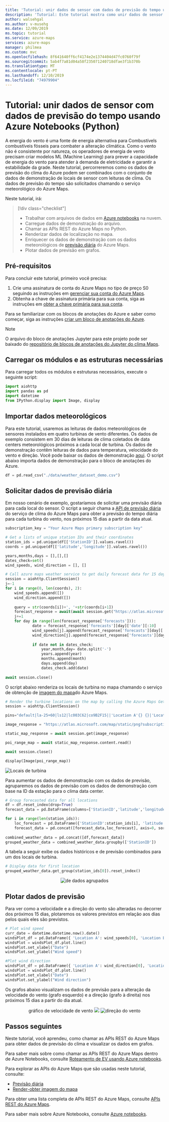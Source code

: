 ```yaml
---
title: 'Tutorial: unir dados de sensor com dados de previsão do tempo usando Azure Notebooks (Python) | Microsoft Docs'
description: 'Tutorial: Este tutorial mostra como unir dados de sensor com dados de previsão do tempo do serviço de clima do Azure Maps usando o Azure Notebooks (Python).'
author: walsehgal
ms.author: v-musehg
ms.date: 12/09/2019
ms.topic: tutorial
ms.service: azure-maps
services: azure-maps
manager: philmea
ms.custom: mvc
ms.openlocfilehash: 8f641640ff6cf4174e2e1374404d47fc0760f79f
ms.sourcegitcommit: 5ab4f7a81d04a58f235071240718dfae3f1b370b
ms.translationtype: MT
ms.contentlocale: pt-PT
ms.lasthandoff: 12/10/2019
ms.locfileid: "74979904"
---
```

# <a name="tutorial-join-sensor-data-with-weather-forecast-data-by-using-azure-notebooks-python"></a>Tutorial: unir dados de sensor com dados de previsão do tempo usando Azure Notebooks (Python)

A energia do vento é uma fonte de energia alternativa para Combustívels combustíveis fósseis para combater a alteração climática. Como o vento não é consistente por natureza, os operadores de energia de vento precisam criar modelos ML (Machine Learning) para prever a capacidade de energia do vento para atender à demanda de eletricidade e garantir a estabilidade da grade. Neste tutorial, percorreremos como os dados de previsão do clima do Azure podem ser combinados com o conjunto de dados de demonstração de locais de sensor com leituras de clima. Os dados de previsão do tempo são solicitados chamando o serviço meteorológico do Azure Maps.

Neste tutorial, irá:

> [!div class="checklist"]
> * Trabalhar com arquivos de dados em [Azure notebooks](https://docs.microsoft.com/azure/notebooks) na nuvem.
> * Carregue dados de demonstração do arquivo.
> * Chamar as APIs REST do Azure Maps no Python.
> * Renderizar dados de localização no mapa.
> * Enriquecer os dados de demonstração com os dados meteorológicos de [previsão diária](https://aka.ms/AzureMapsWeatherDailyForecast) do Azure Maps.
> * Plotar dados de previsão em grafos.


## <a name="prerequisites"></a>Pré-requisitos

Para concluir este tutorial, primeiro você precisa:

1. Crie uma assinatura de conta do Azure Maps no tipo de preço S0 seguindo as instruções em [gerenciar sua conta do Azure Maps](https://docs.microsoft.com/azure/azure-maps/how-to-manage-account-keys#create-a-new-account).
2. Obtenha a chave de assinatura primária para sua conta, siga as instruções em [obter a chave primária para sua conta](./tutorial-search-location.md#getkey).

Para se familiarizar com os blocos de anotações do Azure e saber como começar, siga as instruções [criar um bloco de anotações do Azure](https://docs.microsoft.com/azure/azure-maps/tutorial-ev-routing#create-an-azure-notebook).

> [!Note]
> O arquivo do bloco de anotações Jupyter para este projeto pode ser baixado do [repositório de blocos de anotações do Jupyter do clima Maps](https://github.com/Azure-Samples/Azure-Maps-Jupyter-Notebook/tree/master/AzureMapsJupyterSamples/Tutorials/Analyze%20Weather%20Data).

## <a name="load-the-required-modules-and-frameworks"></a>Carregar os módulos e as estruturas necessárias

Para carregar todos os módulos e estruturas necessários, execute o seguinte script:

```python
import aiohttp
import pandas as pd
import datetime
from IPython.display import Image, display
```

## <a name="import-weather-data"></a>Importar dados meteorológicos

Para este tutorial, usaremos as leituras de dados meteorológicos de sensores instalados em quatro turbinas de vento diferentes. Os dados de exemplo consistem em 30 dias de leituras de clima coletados de data centers meteorológicos próximos a cada local de turbina. Os dados de demonstração contêm leituras de dados para temperatura, velocidade do vento e direção. Você pode baixar os dados de demonstração [aqui](https://github.com/Azure-Samples/Azure-Maps-Jupyter-Notebook/tree/master/AzureMapsJupyterSamples/Tutorials/Analyze%20Weather%20Data/data). O script abaixo importa dados de demonstração para o bloco de anotações do Azure.

```python
df = pd.read_csv("./data/weather_dataset_demo.csv")
```

## <a name="request-daily-forecast-data"></a>Solicitar dados de previsão diária

Em nosso cenário de exemplo, gostaríamos de solicitar uma previsão diária para cada local do sensor. O script a seguir chama a [API de previsão diária](https://aka.ms/AzureMapsWeatherDailyForecast) do serviço de clima do Azure Maps para obter a previsão do tempo diária para cada turbina do vento, nos próximos 15 dias a partir da data atual.


```python
subscription_key = "Your Azure Maps primary subscription key"

# Get a lists of unique station IDs and their coordinates 
station_ids = pd.unique(df[['StationID']].values.ravel())
coords = pd.unique(df[['latitude','longitude']].values.ravel())

years,months,days = [],[],[]
dates_check=set()
wind_speeds, wind_direction = [], []

# Call azure maps weather service to get daily forecast data for 15 days from current date
session = aiohttp.ClientSession()
j=-1
for i in range(0, len(coords), 2):
    wind_speeds.append([])
    wind_direction.append([])
    
    query = str(coords[i])+', '+str(coords[i+1])
    forecast_response = await(await session.get("https://atlas.microsoft.com/weather/forecast/daily/json?query={}&api-version=1.0&subscription-key={}&duration=15".format(query, subscription_key))).json()
    j+=1
    for day in range(len(forecast_response['forecasts'])):
            date = forecast_response['forecasts'][day]['date'][:10]
            wind_speeds[j].append(forecast_response['forecasts'][day]['day']['wind']['speed']['value'])
            wind_direction[j].append(forecast_response['forecasts'][day]['day']['windGust']['direction']['degrees'])
            
            if date not in dates_check:
                year,month,day= date.split('-')
                years.append(year)
                months.append(month)
                days.append(day)
                dates_check.add(date)
            
await session.close()
```

O script abaixo renderiza os locais de turbina no mapa chamando o serviço de obtenção de [imagem do mapa](https://docs.microsoft.com/rest/api/maps/render/getmapimage)do Azure Maps.

```python
# Render the turbine locations on the map by calling the Azure Maps Get Map Image service
session = aiohttp.ClientSession()

pins="default|la-25+60|ls12|lc003C62|co9B2F15||'Location A'{} {}|'Location B'{} {}|'Location C'{} {}|'Location D'{} {}".format(coords[1],coords[0],coords[3],coords[2],coords[5],coords[4], coords[7],coords[6])

image_response = "https://atlas.microsoft.com/map/static/png?subscription-key={}&api-version=1.0&layer=basic&style=main&zoom=6&center={},{}&pins={}".format(subscription_key,coords[7],coords[6],pins)

static_map_response = await session.get(image_response)

poi_range_map = await static_map_response.content.read()

await session.close()

display(Image(poi_range_map))
```

![Locais de turbina](./media/weather-service-tutorial/location-map.png)


Para aumentar os dados de demonstração com os dados de previsão, agruparemos os dados de previsão com os dados de demonstração com base na ID da estação para o clima data center.

```python
# Group forecasted data for all locations
df = df.reset_index(drop=True)
forecast_data = pd.DataFrame(columns=['StationID','latitude','longitude','Year','Month','Day','DryBulbCelsius','WetBulbFarenheit','WetBulbCelsius','DewPointFarenheit','DewPointCelsius','RelativeHumidity','WindSpeed','WindDirection'])

for i in range(len(station_ids)):
    loc_forecast = pd.DataFrame({'StationID':station_ids[i], 'latitude':coords[0], 'longitude':coords[1], 'Year':years, 'Month':months, 'Day':days, 'WindSpeed':wind_speeds[i], 'WindDirection':wind_direction[i]})
    forecast_data = pd.concat([forecast_data,loc_forecast], axis=0, sort=False)
    
combined_weather_data = pd.concat([df,forecast_data])
grouped_weather_data = combined_weather_data.groupby(['StationID'])
```

A tabela a seguir exibe os dados históricos e de previsão combinados para um dos locais de turbina.

```python
# Display data for first location
grouped_weather_data.get_group(station_ids[0]).reset_index()
```

<center>

![de dados agrupados](./media/weather-service-tutorial/grouped-data.png)</center>

## <a name="plot-forecast-data"></a>Plotar dados de previsão

Para ver como a velocidade e a direção do vento são alteradas no decorrer dos próximos 15 dias, plotaremos os valores previstos em relação aos dias pelos quais eles são previstos.

```python
# Plot wind speed
curr_date = datetime.datetime.now().date()
windsPlot_df = pd.DataFrame({ 'Location A': wind_speeds[0], 'Location B': wind_speeds[1], 'Location C': wind_speeds[2], 'Location D': wind_speeds[3]}, index=pd.date_range(curr_date,periods=15))
windsPlot = windsPlot_df.plot.line()
windsPlot.set_xlabel("Date")
windsPlot.set_ylabel("Wind speed")
```

```python
#Plot wind direction 
windsPlot_df = pd.DataFrame({ 'Location A': wind_direction[0], 'Location B': wind_direction[1], 'Location C': wind_direction[2], 'Location D': wind_direction[3]}, index=pd.date_range(curr_date,periods=15))
windsPlot = windsPlot_df.plot.line()
windsPlot.set_xlabel("Date")
windsPlot.set_ylabel("Wind direction")
```

Os grafos abaixo visualizam os dados de previsão para a alteração da velocidade do vento (grafo esquerdo) e a direção (grafo à direita) nos próximos 15 dias a partir do dia atual.

<center>

gráfico de velocidade de vento ![](./media/weather-service-tutorial/speed-date-plot.png) ![direção do vento](./media/weather-service-tutorial/direction-date-plot.png)</center>


## <a name="next-steps"></a>Passos seguintes

Neste tutorial, você aprendeu, como chamar as APIs REST do Azure Maps para obter dados de previsão do clima e visualizar os dados em grafos.

Para saber mais sobre como chamar as APIs REST do Azure Maps dentro de Azure Notebooks, consulte [Roteamento de EV usando Azure notebooks](https://docs.microsoft.com/azure/azure-maps/tutorial-ev-routing).

Para explorar as APIs do Azure Maps que são usadas neste tutorial, consulte:

* [Previsão diária](https://aka.ms/AzureMapsWeatherDailyForecast)
* [Render-obter imagem do mapa](https://docs.microsoft.com/rest/api/maps/render/getmapimage)

Para obter uma lista completa de APIs REST do Azure Maps, consulte [APIs REST do Azure Maps](https://docs.microsoft.com/azure/azure-maps/#reference).

Para saber mais sobre Azure Notebooks, consulte [Azure notebooks](https://docs.microsoft.com/azure/notebooks).
